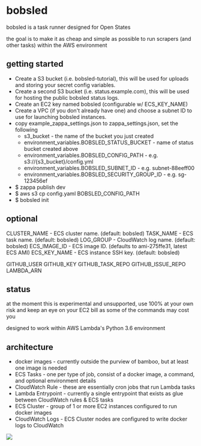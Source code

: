 # bobsled

bobsled is a task runner designed for Open States

the goal is to make it as cheap and simple as possible to run scrapers
(and other tasks) within the AWS environment

## getting started

* Create a S3 bucket (i.e. bobsled-tutorial), this will be used for uploads and storing your secret config variables.
* Create a second S3 bucket (i.e. status.example.com), this will be used for hosting the public bobsled status logs.
* Create an EC2 key named bobsled (configurable w/ ECS_KEY_NAME)
* Create a VPC (if you don't already have one) and choose a subnet ID to use for launching bobsled instances.
* copy example_zappa_settings.json to zappa_settings.json, set the following
    * s3_bucket - the name of the bucket you just created
    * environment_variables.BOBSLED_STATUS_BUCKET - name of status bucket created above
    * environment_variables.BOBSLED_CONFIG_PATH - e.g. s3://{s3_bucket}/config.yml
    * environment_variables.BOBSLED_SUBNET_ID - e.g. subnet-88eeff00
    * environment_variables.BOBSLED_SECURITY_GROUP_ID - e.g. sg-123456ef
* $ zappa publish dev
* $ aws s3 cp config.yaml BOBSLED_CONFIG_PATH
* $ bobsled init

## optional

CLUSTER_NAME - ECS cluster name. (default: bobsled)
TASK_NAME - ECS task name. (default: bobsled)
LOG_GROUP - CloudWatch log name. (default: bobsled)
ECS_IMAGE_ID - ECS image ID. (defaults to ami-275ffe31, latest ECS AMI)
ECS_KEY_NAME - ECS instance SSH key. (default: bobsled)

GITHUB_USER
GITHUB_KEY
GITHUB_TASK_REPO
GITHUB_ISSUE_REPO
LAMBDA_ARN

## status

at the moment this is experimental and unsupported, use 100% at your own risk
and keep an eye on your EC2 bill as some of the commands may cost you

designed to work within AWS Lambda's Python 3.6 environment

## architecture

* docker images - currently outside the purview of bamboo, but at least one image is needed
* ECS Tasks - one per type of job, consist of a docker image, a command, and optional environment details
* CloudWatch Rule - these are essentially cron jobs that run Lambda tasks
* Lambda Entrypoint - currently a single entrypoint that exists as glue between CloudWatch rules & ECS tasks
* ECS Cluster - group of 1 or more EC2 instances configured to run docker images
* CloudWatch Logs - ECS Cluster nodes are configured to write docker logs to CloudWatch

![](bobsled.png)
